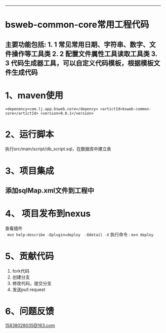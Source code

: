 ---------------------------------------------------------------
# bsweb-common-core常用工程代码 
主要功能包括:
	1. 1 常见常用日期、字符串、数字、文件操作等工具类
	2. 2 配置文件属性工具读取工具类
	3. 3 代码生成器工具，可以自定义代码模板，根据模板文件生成代码
--------------------------------------------------------------

# 1、maven使用
 `
 	<depenency>com.lj.app.bsweb.core</depency>
  	<artictId>bsweb-common-core</artictId>
  	<version>0.0.1</version> `
# 2、运行脚本
执行src/main/script/db_script.sql，在数据库中建立表

# 3、项目集成

## 添加sqlMap.xml文件到工程中

# 4、 项目发布到nexus
查看插件  
	 ` 
	 mvn help:describe -Dplugin=deploy  -Ddetail -X
	  `
执行命令 : 
`
 mvn deploy
  `
	
	 
# 5、贡献代码
 1. fork代码
 2. 创建分支
 3. 修改代码，提交分支
 4. 发送pull request
 
# 6、问题反馈
15838028035@163.com

